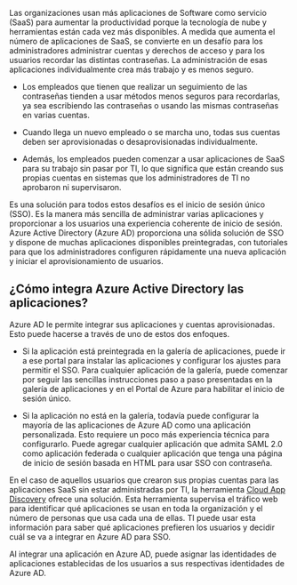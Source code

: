 Las organizaciones usan más aplicaciones de Software como servicio (SaaS) para aumentar la productividad porque la tecnología de nube y herramientas están cada vez más disponibles. A medida que aumenta el número de aplicaciones de SaaS, se convierte en un desafío para los administradores administrar cuentas y derechos de acceso y para los usuarios recordar las distintas contraseñas. La administración de esas aplicaciones individualmente crea más trabajo y es menos seguro.

- Los empleados que tienen que realizar un seguimiento de las contraseñas tienden a usar métodos menos seguros para recordarlas, ya sea escribiendo las contraseñas o usando las mismas contraseñas en varias cuentas.

- Cuando llega un nuevo empleado o se marcha uno, todas sus cuentas deben ser aprovisionadas o desaprovisionadas individualmente.

- Además, los empleados pueden comenzar a usar aplicaciones de SaaS para su trabajo sin pasar por TI, lo que significa que están creando sus propias cuentas en sistemas que los administradores de TI no aprobaron ni supervisaron.

Es una solución para todos estos desafíos es el inicio de sesión único (SSO). Es la manera más sencilla de administrar varias aplicaciones y proporcionar a los usuarios una experiencia coherente de inicio de sesión. Azure Active Directory (Azure AD) proporciona una sólida solución de SSO y dispone de muchas aplicaciones disponibles preintegradas, con tutoriales para que los administradores configuren rápidamente una nueva aplicación y iniciar el aprovisionamiento de usuarios.


## ¿Cómo integra Azure Active Directory las aplicaciones?  

Azure AD le permite integrar sus aplicaciones y cuentas aprovisionadas. Esto puede hacerse a través de uno de estos dos enfoques.

- Si la aplicación está preintegrada en la galería de aplicaciones, puede ir a ese portal para instalar las aplicaciones y configurar los ajustes para permitir el SSO. Para cualquier aplicación de la galería, puede comenzar por seguir las sencillas instrucciones paso a paso presentadas en la galería de aplicaciones y en el Portal de Azure para habilitar el inicio de sesión único.

- Si la aplicación no está en la galería, todavía puede configurar la mayoría de las aplicaciones de Azure AD como una aplicación personalizada. Esto requiere un poco más experiencia técnica para configurarlo. Puede agregar cualquier aplicación que admita SAML 2.0 como aplicación federada o cualquier aplicación que tenga una página de inicio de sesión basada en HTML para usar SSO con contraseña.

En el caso de aquellos usuarios que crearon sus propias cuentas para las aplicaciones SaaS sin estar administradas por TI, la herramienta [Cloud App Discovery](active-directory-cloudappdiscovery-whatis.md) ofrece una solución. Esta herramienta supervisa el tráfico web para identificar qué aplicaciones se usan en toda la organización y el número de personas que usa cada una de ellas. TI puede usar esta información para saber qué aplicaciones prefieren los usuarios y decidir cuál se va a integrar en Azure AD para SSO.

Al integrar una aplicación en Azure AD, puede asignar las identidades de aplicaciones establecidas de los usuarios a sus respectivas identidades de Azure AD.

<!---HONumber=Oct15_HO3-->